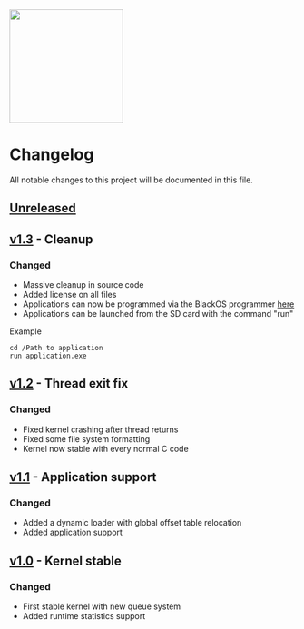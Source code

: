 <img src="https://github.com/bjornbrodtkorb/BlackOS/blob/master/BlackOS%20Graphics/black_os_logo_trim.png" width="200">

# Changelog

All notable changes to this project will be documented in this file. 

## [Unreleased]

## [v1.3] - Cleanup

### Changed

- Massive cleanup in source code
- Added license on all files
- Applications can now be programmed via the BlackOS programmer [here]
- Applications can be launched from the SD card with the command "run"

Example
```
cd /Path to application
run application.exe
```

[here]: https://github.com/bjornbrodtkorb/BlackOS-Programmer/releases/tag/v1.1

## [v1.2] - Thread exit fix

### Changed

- Fixed kernel crashing after thread returns
- Fixed some file system formatting
- Kernel now stable with every normal C code

## [v1.1] - Application support

### Changed

- Added a dynamic loader with global offset table relocation
- Added application support

## [v1.0] - Kernel stable

### Changed

- First stable kernel with new queue system
- Added runtime statistics support


[Unreleased]: https://github.com/bjornbrodtkorb/BlackOS/compare/v1.3...HEAD
[v1.0]: https://github.com/bjornbrodtkorb/BlackOS/releases/tag/v1.0
[v1.1]: https://github.com/bjornbrodtkorb/BlackOS/releases/tag/v1.1
[v1.2]: https://github.com/bjornbrodtkorb/BlackOS/releases/tag/v1.2
[v1.3]: https://github.com/bjornbrodtkorb/BlackOS/releases/tag/v1.3
